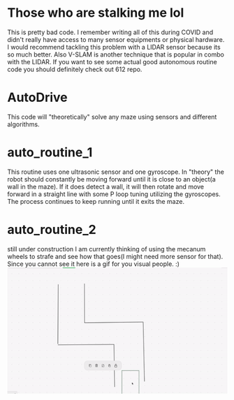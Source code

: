# Those who are stalking me lol
This is pretty bad code. I remember writing all of this during COVID and didn't really have access to many sensor equipments or physical hardware. I would recommend tackling this problem with a LIDAR sensor because its so much better. Also V-SLAM is another technique that is popular in combo with the LIDAR. If you want to see some actual good autonomous routine code you should definitely check out 612 repo.

# AutoDrive
This code will "theoretically" solve any maze using sensors and different algorithms.

# auto_routine_1
This routine uses one ultrasonic sensor and one gyroscope. In "theory" the robot should constantly be moving forward until it is close to an object(a wall in the maze). If it does detect a wall, it will then rotate and move forward in a straight line with some P loop tuning utilizing the gyroscopes. The process continues to keep running until it exits the maze.

# auto_routine_2
still under construction I am currently thinking of using the mecanum wheels to strafe and see how that goes(I might need more sensor for that).
Since you cannot see it here is a gif for you visual people. :)
![](two.gif)
